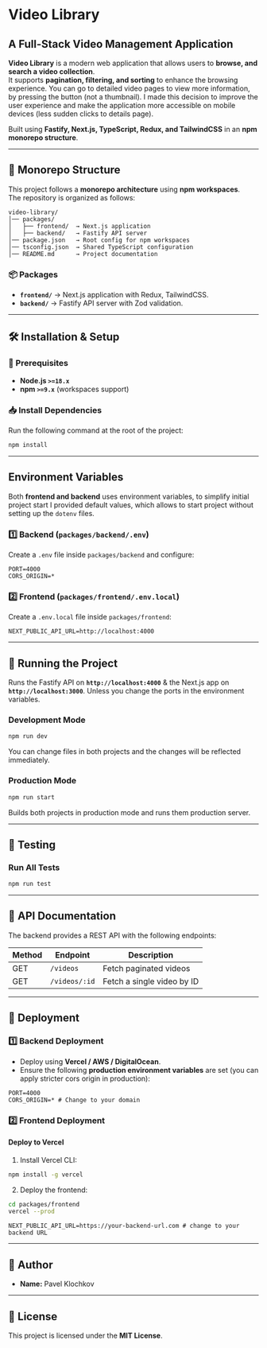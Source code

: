 # Video Library

## A Full-Stack Video Management Application

**Video Library** is a modern web application that allows users to **browse, and search a video collection**.  
It supports **pagination, filtering, and sorting** to enhance the browsing experience. You can go to detailed video pages to view more information, by pressing the button (not a thumbnail). I made this decision to improve the user experience and make the application more accessible on mobile devices (less sudden clicks to details page).

Built using **Fastify, Next.js, TypeScript, Redux, and TailwindCSS** in an **npm monorepo structure**.

---

## 📂 Monorepo Structure
This project follows a **monorepo architecture** using **npm workspaces**.  
The repository is organized as follows:

```
video-library/
│── packages/
│   ├── frontend/  → Next.js application
│   ├── backend/   → Fastify API server
│── package.json   → Root config for npm workspaces
│── tsconfig.json  → Shared TypeScript configuration
│── README.md      → Project documentation
```

### 📦 Packages
- **`frontend/`** → Next.js application with Redux, TailwindCSS.
- **`backend/`** → Fastify API server with Zod validation.

---

## 🛠 Installation & Setup
### 🔧 Prerequisites
- **Node.js `>=18.x`**
- **npm `>=9.x`** (workspaces support)

### 📥 Install Dependencies
Run the following command at the root of the project:
```sh
npm install
```

---

## Environment Variables
Both **frontend and backend** uses environment variables, to simplify initial project start I provided default values, which allows to start project without setting up the `dotenv` files.

### 1️⃣ Backend (`packages/backend/.env`)
Create a `.env` file inside `packages/backend` and configure:
```
PORT=4000
CORS_ORIGIN=*
```

### 2️⃣ Frontend (`packages/frontend/.env.local`)
Create a `.env.local` file inside `packages/frontend`:
```
NEXT_PUBLIC_API_URL=http://localhost:4000
```

---

## 🚀 Running the Project
Runs the Fastify API on **`http://localhost:4000`** & the Next.js app on **`http://localhost:3000`**. Unless you change the ports in the environment variables.

### Development Mode
```sh
npm run dev
```
You can change files in both projects and the changes will be reflected immediately.

### Production Mode
```sh
npm run start
```
Builds both projects in production mode and runs them production server.

---

## 🧪 Testing
### Run All Tests
```sh
npm run test
```

---

## 📄 API Documentation
The backend provides a REST API with the following endpoints:

| Method | Endpoint         | Description                     |
|--------|-----------------|---------------------------------|
| GET    | `/videos`       | Fetch paginated videos         |
| GET    | `/videos/:id`   | Fetch a single video by ID     |

---

## 🚀 Deployment
### 1️⃣ Backend Deployment
- Deploy using **Vercel / AWS / DigitalOcean**.
- Ensure the following **production environment variables** are set (you can apply stricter cors origin in production):
```
PORT=4000
CORS_ORIGIN=* # Change to your domain
```

### 2️⃣ Frontend Deployment
#### Deploy to Vercel
1. Install Vercel CLI:
```sh
npm install -g vercel
```
2. Deploy the frontend:
```sh
cd packages/frontend
vercel --prod
```

```dotenv
NEXT_PUBLIC_API_URL=https://your-backend-url.com # change to your backend URL
```

---

## 👤 Author
- **Name:** Pavel Klochkov

---

## 📜 License
This project is licensed under the **MIT License**.
